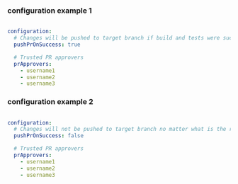 ### configuration example 1

```yaml

configuration:
  # Changes will be pushed to target branch if build and tests were successful
  pushPrOnSuccess: true

  # Trusted PR approvers
  prApprovers:
    - username1
    - username2
    - username3

```
### configuration example 2

```yaml

configuration:
  # Changes will not be pushed to target branch no matter what is the result of buld
  pushPrOnSuccess: false

  # Trusted PR approvers
  prApprovers:
    - username1
    - username2
    - username3

```
